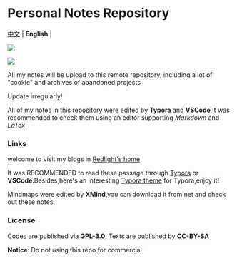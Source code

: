 # Personal Notes Repository

[中文](README.md) | **English** |

[![](https://img.shields.io/badge/license-GPL--3.0-blue)](https://github.com/redlightASl/Notes/blob/master/LICENSE)

[![](https://img.shields.io/badge/license-CC--BY--SA-red)]()

All my notes will be upload to this remote repository, including a lot of "cookie" and archives of abandoned projects

Update irregularly!

All of my notes in this repository were edited by **Typora** and **VSCode**,It was recommended to check them using an editor supporting *Markdown* and *LaTex*

### Links

welcome to visit my blogs in [Redlight's home](https://redlightasl.github.io/)

It was RECOMMENDED to read these passage through [Typora](https://www.typora.io/) or **VSCode**.Besides,here's an interesting [Typora theme](https://github.com/yfzhao20/Typora-markdown) for Typora,enjoy it!

Mindmaps were edited by **XMind**,you can download it from net and check out these notes.

### License

Codes are published via **GPL-3.0**, Texts are published by **CC-BY-SA**

**Notice**: Do not using this repo for commercial